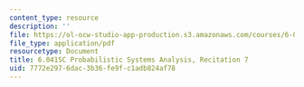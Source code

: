 ```yaml
---
content_type: resource
description: ''
file: https://ol-ocw-studio-app-production.s3.amazonaws.com/courses/6-041sc-probabilistic-systems-analysis-and-applied-probability-fall-2013/7772e2976dac3b36fe9fc1adb824af78_MIT6_041SCF13_rec07.pdf
file_type: application/pdf
resourcetype: Document
title: 6.041SC Probabilistic Systems Analysis, Recitation 7
uid: 7772e297-6dac-3b36-fe9f-c1adb824af78
---
```

